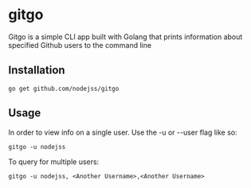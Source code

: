 # gitgo
Gitgo is a simple CLI app built with Golang that prints information about specified Github users to the command line

## Installation
```
go get github.com/nodejss/gitgo
```

## Usage
In order to view info on a single user. Use the -u or --user flag like so:
```
gitgo -u nodejss
```
To query for multiple users:
```
gitgo -u nodejss, <Another Username>,<Another Username>
```
